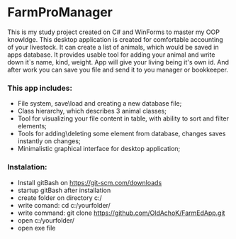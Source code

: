 # FarmProManager
This is my study project created on C# and WinForms to master my OOP knowldge. This desktop application is created for comfortable accounting of your livestock. 
It can create a list of animals, which would be saved in apps database. It provides usable tool for adding your animal and write down it`s name, kind, weight. App will give your living being it's own id.
And after work you can save you file and send it to you manager or bookkeeper.

### This app includes:
- File system, save\load and creating a new database file;
- Class hierarchy, which describes 3 animal classes;
- Tool for visualizing your file content in table, with ability to sort and filter elements;
- Tools for adding\deleting some element from database, changes saves instantly on changes;
- Minimalistic graphical interface for desktop application;

### Instalation:
 - Install gitBash on https://git-scm.com/downloads
 - startup gitBash after installation
 - create folder on directory c:/
 - write comand: cd c:/yourfolder/
 - write command: git clone https://github.com/OldAchoK/FarmEdApp.git
 - open c:/yourfolder/
 - open exe file
